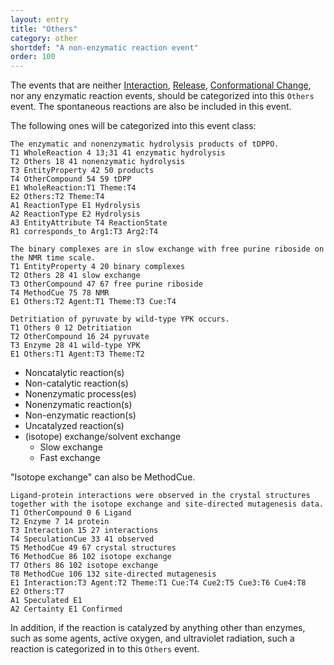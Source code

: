 ```yaml
---
layout: entry
title: "Others"
category: other
shortdef: "A non-enzymatic reaction event"
order: 100
---
```


The events that are neither [Interaction](), [Release](), 
[Conformational Change](), nor any enzymatic reaction events, should be categorized
into this `Others` event. 
The spontaneous reactions are also be included in this event.

The following ones will be categorized into this event class:
~~~ ann
The enzymatic and nonenzymatic hydrolysis products of tDPPO.
T1 WholeReaction 4 13;31 41 enzymatic hydrolysis
T2 Others 18 41 nonenzymatic hydrolysis
T3 EntityProperty 42 50 products
T4 OtherCompound 54 59 tDPP
E1 WholeReaction:T1 Theme:T4
E2 Others:T2 Theme:T4
A1 ReactionType E1 Hydrolysis
A2 ReactionType E2 Hydrolysis
A3 EntityAttribute T4 ReactionState
R1 corresponds_to Arg1:T3 Arg2:T4
~~~
~~~ ann
The binary complexes are in slow exchange with free purine riboside on the NMR time scale.
T1 EntityProperty 4 20 binary complexes
T2 Others 28 41 slow exchange
T3 OtherCompound 47 67 free purine riboside
T4 MethodCue 75 78 NMR
E1 Others:T2 Agent:T1 Theme:T3 Cue:T4
~~~
~~~ ann
Detritiation of pyruvate by wild-type YPK occurs.
T1 Others 0 12 Detritiation
T2 OtherCompound 16 24 pyruvate
T3 Enzyme 28 41 wild-type YPK
E1 Others:T1 Agent:T3 Theme:T2
~~~

- Noncatalytic reaction(s)
- Non-catalytic reaction(s)
- Nonenzymatic process(es)
- Nonenzymatic reaction(s)
- Non-enzymatic reaction(s)
- Uncatalyzed reaction(s)
- (isotope) exchange/solvent exchange
  - Slow exchange
  - Fast exchange

"Isotope exchange" can also be MethodCue.
~~~ ann
Ligand-protein interactions were observed in the crystal structures together with the isotope exchange and site-directed mutagenesis data.
T1 OtherCompound 0 6 Ligand
T2 Enzyme 7 14 protein
T3 Interaction 15 27 interactions
T4 SpeculationCue 33 41 observed
T5 MethodCue 49 67 crystal structures
T6 MethodCue 86 102 isotope exchange
T7 Others 86 102 isotope exchange
T8 MethodCue 106 132 site-directed mutagenesis
E1 Interaction:T3 Agent:T2 Theme:T1 Cue:T4 Cue2:T5 Cue3:T6 Cue4:T8
E2 Others:T7
A1 Speculated E1
A2 Certainty E1 Confirmed
~~~

In addition, if the reaction is catalyzed by anything other than enzymes, such as some agents, active oxygen, and ultraviolet radiation, such a reaction is categorized in to this `Others` event.
